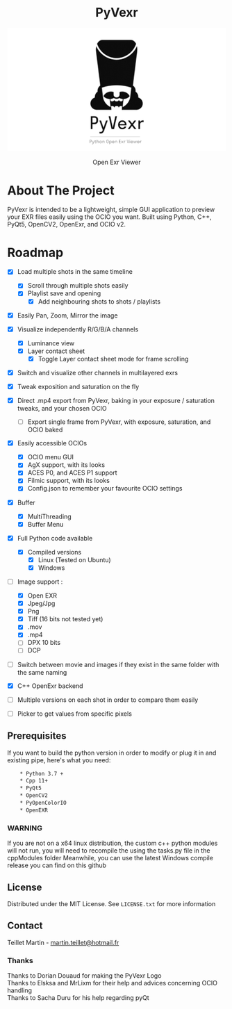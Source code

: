 <br />
<div align="center">
	<h1 align="center">PyVexr</h1>
	<img src="/imgs/pyVexr_WhiteBG_githubReadme.jpeg" alt="PyVexr Logo" align="center">	
<br />
<br />
	Open Exr Viewer
</div>


# About The Project
PyVexr is intended to be a lightweight, simple GUI application to preview your EXR files easily using the OCIO you want.
Built using Python, C++, PyQt5, OpenCV2, OpenExr, and OCIO v2.


# Roadmap
- [x] Load multiple shots in the same timeline
	- [x] Scroll through multiple shots easily
	- [x] Playlist save and opening
		- [X] Add neighbouring shots to shots / playlists
- [x] Easily Pan, Zoom, Mirror the image
- [x] Visualize independently R/G/B/A channels 
	- [x] Luminance view
	- [x] Layer contact sheet
		- [x] Toggle Layer contact sheet mode for frame scrolling
- [x] Switch and visualize other channels in multilayered exrs
- [x] Tweak exposition and saturation on the fly
- [x] Direct .mp4 export from PyVexr, baking in your exposure / saturation tweaks, and your chosen OCIO
	- [ ] Export single frame from PyVexr, with exposure, saturation, and OCIO baked
- [x] Easily accessible OCIOs 
	- [x] OCIO menu GUI 
	- [X] AgX support, with its looks
	- [X] ACES P0, and ACES P1 support
	- [X] Filmic support, with its looks
	- [x] Config.json to remember your favourite OCIO settings
- [x] Buffer
	- [x] MultiThreading
	- [x] Buffer Menu
- [x] Full Python code available
	- [x] Compiled versions
		- [x] Linux (Tested on Ubuntu)
		- [x] Windows
- [ ] Image support :
	- [x] Open EXR
	- [x] Jpeg/Jpg
	- [x] Png
	- [x] Tiff (16 bits not tested yet)
	- [x] .mov
	- [x] .mp4
	- [ ] DPX 10 bits
	- [ ] DCP
- [ ] Switch between movie and images if they exist in the same folder with the same naming
- [x] C++ OpenExr backend
- [ ] Multiple versions on each shot in order to compare them easily
- [ ] Picker to get values from specific pixels


## Prerequisites
If you want to build the python version in order to modify or plug it in and existing pipe, here's what you need:
```sh
	* Python 3.7 + 
	* Cpp 11+
	* PyQt5
	* OpenCV2
	* PyOpenColorIO
	* OpenEXR
```
### WARNING 
If you are not on a x64 linux distribution, the custom c++ python modules will not run, you will need to recompile the using the tasks.py file in the cppModules folder
Meanwhile, you can use the latest Windows compile release you can find on this github

## License
Distributed under the MIT License. See `LICENSE.txt` for more information

## Contact
Teillet Martin - martin.teillet@hotmail.fr


### Thanks
Thanks to Dorian Douaud for making the PyVexr Logo<br />
Thanks to Elsksa and MrLixm for their help and advices concerning OCIO handling<br />
Thanks to Sacha Duru for his help regarding pyQt
